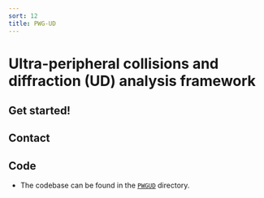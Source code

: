 ```yaml
---
sort: 12
title: PWG-UD
---
```


# Ultra-peripheral collisions and diffraction (UD) analysis framework

## Get started!

## Contact

## Code

- The codebase can be found in the
[`PWGUD`](https://github.com/AliceO2Group/O2Physics/tree/master/PWGUD) directory.
